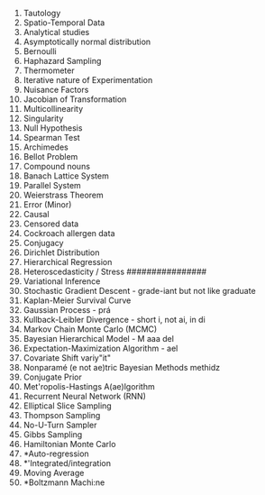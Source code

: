 1. Tautology
2. Spatio-Temporal Data
4. Analytical studies 
5. Asymptotically normal distribution
6. Bernoulli
7. Haphazard Sampling
8. Thermometer
9. Iterative nature of Experimentation
10. Nuisance Factors
11. Jacobian of Transformation
12. Multicollinearity
13. Singularity
14. Null Hypothesis
15. Spearman Test
16. Archimedes
17. Bellot Problem
18. Compound nouns
19. Banach Lattice System
20. Parallel System
21. Weierstrass Theorem
22. Error (Minor)
23. Causal
24. Censored data
25. Cockroach allergen data
26. Conjugacy
27. Dirichlet Distribution
28. Hierarchical Regression
29. Heteroscedasticity / Stress ################
30. Variational Inference
31. Stochastic Gradient Descent - grade-iant  but not like graduate
32. Kaplan-Meier Survival Curve
33. Gaussian Process - prá
34. Kullback-Leibler Divergence - short i, not ai, in di
35. Markov Chain Monte Carlo (MCMC)
36. Bayesian Hierarchical Model - M aaa del
37. Expectation-Maximization Algorithm - ael
38. Covariate Shift variy"it"
39. Nonparamé (e not ae)tric Bayesian Methods methidz
40. Conjugate Prior
41. Met'ropolis-Hastings A(ae)lgorithm
42. Recurrent Neural Network (RNN)
43. Elliptical Slice Sampling
44. Thompson Sampling
45. No-U-Turn Sampler
46. Gibbs Sampling
47. Hamiltonian Monte Carlo
48. *Auto-regression
49. *'Integrated/integration 
50. Moving Average
51. *Boltzmann Machi:ne
